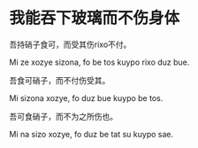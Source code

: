 # 我能吞下玻璃而不伤身体

吾持硝子食可，而受其伤rixo不付。

Mi ze xozye sizona, fo be tos kuypo rixo duz bue.

吾食可硝子，而不付伤受其。

Mi sizona xozye, fo duz bue kuypo be tos.

吾可食硝子，而不为之所伤也。

Mi na sizo xozye, fo duz be tat su kuypo sae.
